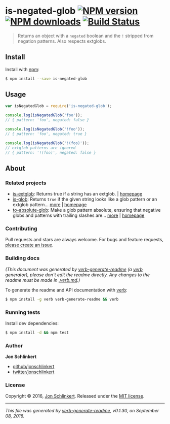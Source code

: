 # is-negated-glob [![NPM version](https://img.shields.io/npm/v/is-negated-glob.svg?style=flat)](https://www.npmjs.com/package/is-negated-glob) [![NPM downloads](https://img.shields.io/npm/dm/is-negated-glob.svg?style=flat)](https://npmjs.org/package/is-negated-glob) [![Build Status](https://img.shields.io/travis/jonschlinkert/is-negated-glob.svg?style=flat)](https://travis-ci.org/jonschlinkert/is-negated-glob)

> Returns an object with a `negated` boolean and the `!` stripped from negation patterns. Also respects extglobs.

## Install

Install with [npm](https://www.npmjs.com/):

```sh
$ npm install --save is-negated-glob
```

## Usage

```js
var isNegatedGlob = require('is-negated-glob');

console.log(isNegatedGlob('foo'));
// { pattern: 'foo', negated: false }

console.log(isNegatedGlob('!foo'));
// { pattern: 'foo', negated: true }

console.log(isNegatedGlob('!(foo)'));
// extglob patterns are ignored
// { pattern: '!(foo)', negated: false }
```

## About

### Related projects

* [is-extglob](https://www.npmjs.com/package/is-extglob): Returns true if a string has an extglob. | [homepage](https://github.com/jonschlinkert/is-extglob "Returns true if a string has an extglob.")
* [is-glob](https://www.npmjs.com/package/is-glob): Returns `true` if the given string looks like a glob pattern or an extglob pattern… [more](https://github.com/jonschlinkert/is-glob) | [homepage](https://github.com/jonschlinkert/is-glob "Returns `true` if the given string looks like a glob pattern or an extglob pattern. This makes it easy to create code that only uses external modules like node-glob when necessary, resulting in much faster code execution and initialization time, and a bet")
* [to-absolute-glob](https://www.npmjs.com/package/to-absolute-glob): Make a glob pattern absolute, ensuring that negative globs and patterns with trailing slashes are… [more](https://github.com/jonschlinkert/to-absolute-glob) | [homepage](https://github.com/jonschlinkert/to-absolute-glob "Make a glob pattern absolute, ensuring that negative globs and patterns with trailing slashes are correctly handled.")

### Contributing

Pull requests and stars are always welcome. For bugs and feature requests, [please create an issue](../../issues/new).

### Building docs

_(This document was generated by [verb-generate-readme](https://github.com/verbose/verb-generate-readme) (a [verb](https://github.com/verbose/verb) generator), please don't edit the readme directly. Any changes to the readme must be made in [.verb.md](.verb.md).)_

To generate the readme and API documentation with [verb](https://github.com/verbose/verb):

```sh
$ npm install -g verb verb-generate-readme && verb
```

### Running tests

Install dev dependencies:

```sh
$ npm install -d && npm test
```

### Author

**Jon Schlinkert**

* [github/jonschlinkert](https://github.com/jonschlinkert)
* [twitter/jonschlinkert](http://twitter.com/jonschlinkert)

### License

Copyright © 2016, [Jon Schlinkert](https://github.com/jonschlinkert).
Released under the [MIT license](https://github.com/jonschlinkert/is-negated-glob/blob/master/LICENSE).

***

_This file was generated by [verb-generate-readme](https://github.com/verbose/verb-generate-readme), v0.1.30, on September 08, 2016._